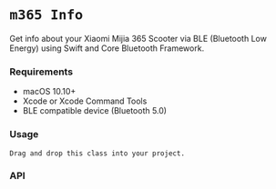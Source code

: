 # ```m365 Info```
Get info about your Xiaomi Mijia 365 Scooter via BLE (Bluetooth Low Energy) using Swift and Core Bluetooth Framework.

### Requirements
- macOS 10.10+
- Xcode or Xcode Command Tools
- BLE compatible device (Bluetooth 5.0)

### Usage
```
Drag and drop this class into your project.
```

### API
